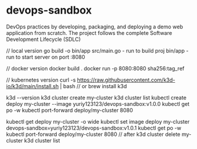 # devops-sandbox
DevOps practices by developing, packaging, and deploying a demo web application from scratch. The project follows the complete Software Development Lifecycle (SDLC)

// local version
go build -o bin/app src/main.go - run to build proj
bin/app - run to start server on port :8080

// docker version
docker build .
docker run -p 8080:8080 sha256:tag_ref

// kubernetes version
curl -s https://raw.githubusercontent.com/k3d-io/k3d/main/install.sh | bash 
// or 
brew install k3d

k3d --version
k3d cluster create my-cluster
k3d cluster list
kubectl create deploy my-cluster --image yuriy123123/devops-sandbox:v1.0.0
kubectl get po -w
kubectl port-forward deploy/my-cluster 8080

kubectl get deploy my-cluster -o wide
kubectl set image deploy my-cluster devops-sandbox=yuriy123123/devops-sandbox:v1.0.1
kubectl get po -w
kubectl port-forward deploy/my-cluster 8080
// after
k3d cluster delete my-cluster
k3d cluster list
